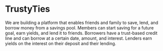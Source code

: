 # TrustyTies

We are building a platform that enables friends and family to save, lend, and borrow money from a savings pool. Members can start saving for a future goal, earn yields, and lend it to friends.  Borrowers have a trust-based credit line and can borrow at a certain date, amount, and interest. Lenders earn yields on the interest on their deposit and their lending.
